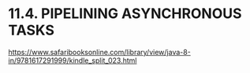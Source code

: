 # 11.4. PIPELINING ASYNCHRONOUS TASKS

https://www.safaribooksonline.com/library/view/java-8-in/9781617291999/kindle_split_023.html
